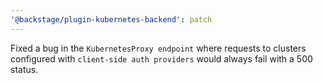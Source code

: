 ```yaml
---
'@backstage/plugin-kubernetes-backend': patch
---
```


Fixed a bug in the `KubernetesProxy endpoint` where requests to clusters configured with `client-side auth providers` would always fail with a 500 status.
